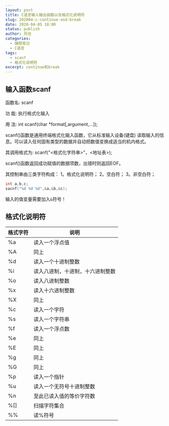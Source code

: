 ```yaml
---
layout: post
title: C语言输入输出函数以及格式化说明符
slug: 202004-c-continue-and-break
date: 2020-04-05 18:00
status: publish
author: 风也
categories: 
  - 编程笔记
  - C语言
tags: 
  - scanf
  - 格式化说明符
excerpt: continue和break
---
```


## 输入函数scanf

函数名: scanf 

功 能: 执行格式化输入 

用 法: int scanf(char *format[,argument,...]);

scanf()函数是通用终端格式化输入函数，它从标准输入设备(键盘) 读取输入的信息。可以读入任何固有类型的数据并自动把数值变换成适当的机内格式。

其调用格式为:      scanf("<格式化字符串>"，<地址表>);

scanf()函数返回成功赋值的数据项数，出错时则返回EOF。

其控制串由三类字符构成：
1。格式化说明符； 
2。空白符； 
3。非空白符；

~~~c
int a,b,c;
sacnf("%d %d %d",&a,&b,&c);
~~~
输入的值变量需要加入`&`符号！

## 格式化说明符

| 格式字符 | 说明                             |
| -------- | -------------------------------- |
| %a       | 读入一个浮点值                   |
| %A       | 同上                             |
| %d       | 读入一个十进制整数               |
| %i       | 读入八进制，十进制，十六进制整数 |
| %o       | 读入八进制整数                   |
| %x       | 读入十六进制整数                 |
| %X       | 同上                             |
| %c       | 读入一个字符                     |
| %s       | 读入一个字符串                   |
| %f       | 读入一个浮点数                   |
| %e       | 同上                             |
| %E       | 同上                             |
| %g       | 同上                             |
| %G       | 同上                             |
| %p       | 读入一个指针                     |
| %u       | 读入一个无符号十进制整数         |
| %n       | 至此已读入值的等价字符数         |
| %[]      | 扫描字符集合                     |
| %%       | 读%符号                          |
